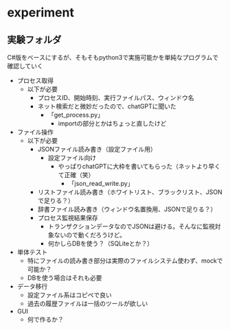 # experiment
## 実験フォルダ
C#版をベースにするが、そもそもpython3で実施可能かを単純なプログラムで確認していく
* プロセス取得
  * 以下が必要
    * プロセスID、開始時刻、実行ファイルパス、ウィンドウ名
    * ネット検索だと微妙だったので、chatGPTに聞いた
      * 「get_process.py」
        * importの部分とかはちょっと直したけど
* ファイル操作
  * 以下が必要
    * JSONファイル読み書き（設定ファイル用）
      * 設定ファイル向け
        * やっぱりchatGPTに大枠を書いてもらった（ネットより早くて正確（笑）
          * 「json_read_write.py」
    * リストファイル読み書き（ホワイトリスト、ブラックリスト、JSONで足りる？）
    * 辞書ファイル読み書き（ウィンドウ名置換用、JSONで足りる？）
    * プロセス監視結果保存
      * トランザクションデータなのでJSONは避ける。そんなに監視対象ないので動くだろうけど。
      * 何かしらDBを使う？（SQLiteとか？）
* 単体テスト
  * 特にファイルの読み書き部分は実際のファイルシステム使わず、mockで可能か？
  * DBを使う場合はそれも必要
* データ移行
  * 設定ファイル系はコピペで良い
  * 過去の履歴ファイルは一括のツールが欲しい
* GUI
  * 何で作るか？
